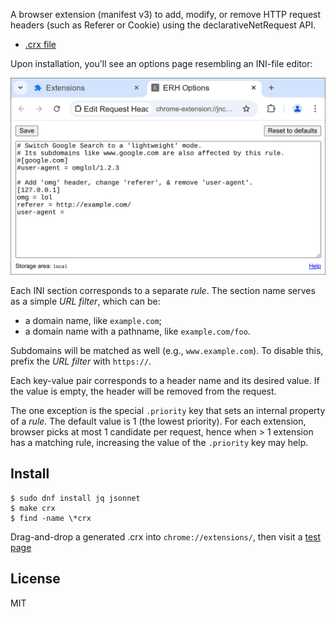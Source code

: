 A browser extension (manifest v3) to add, modify, or remove HTTP
request headers (such as Referer or Cookie) using the
declarativeNetRequest API.

* [.crx file][]

Upon installation, you'll see an options page resembling an INI-file
editor:

<img src='screenshot.options.png' alt=''>

Each INI section corresponds to a separate *rule*. The section name
serves as a simple *URL filter*, which can be:

* a domain name, like `example.com`;
* a domain name with a pathname, like `example.com/foo`.

Subdomains will be matched as well (e.g., `www.example.com`). To disable
this, prefix the *URL filter* with `https://`.

Each key-value pair corresponds to a header name and its desired
value. If the value is empty, the header will be removed from the
request.

The one exception is the special `.priority` key that sets an internal
property of a *rule*. The default value is 1 (the lowest
priority). For each extension, browser picks at most 1 candidate per
request, hence when > 1 extension has a matching rule, increasing the
value of the `.priority` key may help.

## Install

~~~
$ sudo dnf install jq jsonnet
$ make crx
$ find -name \*crx
~~~

Drag-and-drop a generated .crx into `chrome://extensions/`, then visit
a [test page][]

## License

MIT

[.crx file]: https://gromnitsky.users.sourceforge.net/js/chrome/
[test page]: https://gromnitsky.users.sourceforge.net/js/chrome/edit-request-headers-test/
